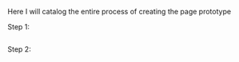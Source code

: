 Here I will catalog the entire process of creating the page prototype

Step 1:

<img src="1º Step.jpg" alt="" srcset="" style="box-shadow: 2px 2px 10px black">

Step 2:
<img src="2º Step.jpg" alt="" srcset="" style="box-shadow: 2px 2px 10px black">
